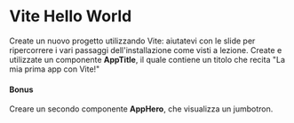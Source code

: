 # Vite Hello World
Create un nuovo progetto utilizzando Vite: aiutatevi con le slide per ripercorrere i vari passaggi dell'installazione come visti a lezione.
Create e utilizzate un componente **AppTitle**, il quale contiene un titolo che recita "La mia prima app con Vite!"

#### Bonus
Creare un secondo componente **AppHero**, che visualizza un jumbotron.